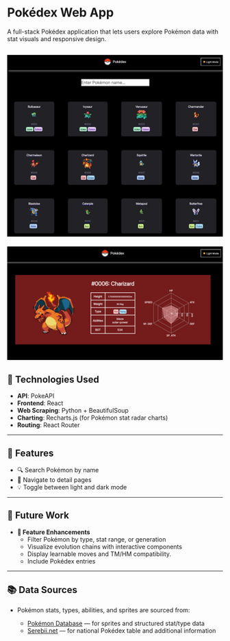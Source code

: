 # Pokédex Web App

A full-stack Pokédex application that lets users explore Pokémon data with stat visuals and responsive design.

![alt text](assets/home.png)
---
![alt text](assets/detail.png)
## 🧠 Technologies Used

- **API**: PokeAPI
- **Frontend**: React
- **Web Scraping**: Python + BeautifulSoup
- **Charting**: Recharts.js (for Pokémon stat radar charts)
- **Routing**: React Router

---

## 🌟 Features
- 🔍 Search Pokémon by name
- 🧭 Navigate to detail pages
- 💡 Toggle between light and dark mode

---

## 🔮 Future Work
- **🧭 Feature Enhancements**
  - Filter Pokémon by type, stat range, or generation
  - Visualize evolution chains with interactive components
  - Display learnable moves and TM/HM compatibility. 
  - Include Pokédex entries

--- 
## 📚 Data Sources

- Pokémon stats, types, abilities, and sprites are sourced from:

  - [Pokémon Database](https://pokemondb.net) — for sprites and structured stat/type data
  - [Serebii.net](https://www.serebii.net) — for national Pokédex table and additional information
